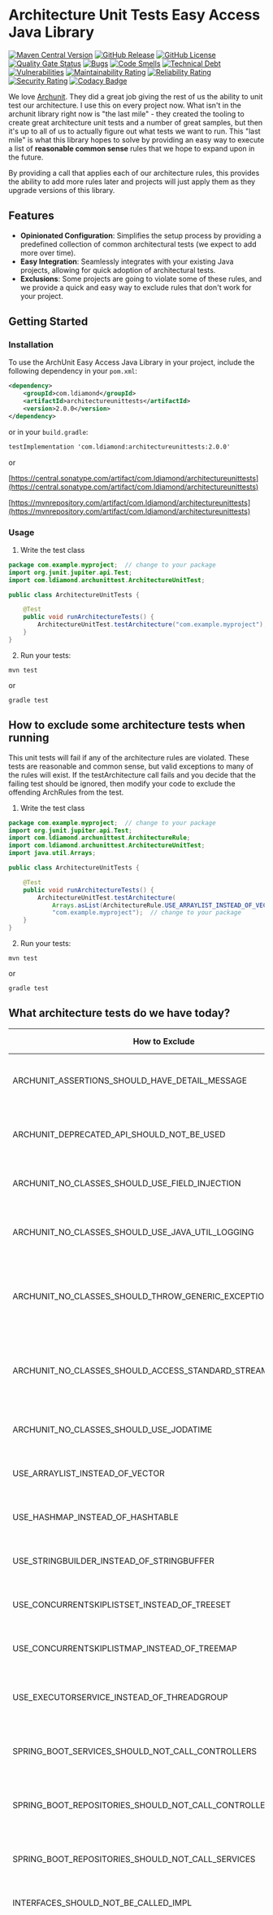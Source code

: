 # Architecture Unit Tests Easy Access Java Library

[![Maven Central Version](https://img.shields.io/maven-central/v/com.ldiamond/architectureunittests)](https://central.sonatype.com/artifact/com.ldiamond/architectureunittests)
[![GitHub Release](https://img.shields.io/github/v/release/larrydiamond/ArchitectureUnitTests)](https://github.com/larrydiamond/ArchitectureUnitTests/releases)
[![GitHub License](https://img.shields.io/github/license/larrydiamond/architectureunittests)](https://github.com/larrydiamond/ArchitectureUnitTests/blob/main/LICENSE)
[![Quality Gate Status](https://sonarcloud.io/api/project_badges/measure?project=larrydiamond_ArchitectureUnitTests&metric=alert_status)](https://sonarcloud.io/summary/new_code?id=larrydiamond_ArchitectureUnitTests)
[![Bugs](https://sonarcloud.io/api/project_badges/measure?project=larrydiamond_ArchitectureUnitTests&metric=bugs)](https://sonarcloud.io/summary/new_code?id=larrydiamond_ArchitectureUnitTests)
[![Code Smells](https://sonarcloud.io/api/project_badges/measure?project=larrydiamond_ArchitectureUnitTests&metric=code_smells)](https://sonarcloud.io/summary/new_code?id=larrydiamond_ArchitectureUnitTests)
[![Technical Debt](https://sonarcloud.io/api/project_badges/measure?project=larrydiamond_ArchitectureUnitTests&metric=sqale_index)](https://sonarcloud.io/summary/new_code?id=larrydiamond_ArchitectureUnitTests)
[![Vulnerabilities](https://sonarcloud.io/api/project_badges/measure?project=larrydiamond_ArchitectureUnitTests&metric=vulnerabilities)](https://sonarcloud.io/summary/new_code?id=larrydiamond_ArchitectureUnitTests)
[![Maintainability Rating](https://sonarcloud.io/api/project_badges/measure?project=larrydiamond_ArchitectureUnitTests&metric=sqale_rating)](https://sonarcloud.io/summary/new_code?id=larrydiamond_ArchitectureUnitTests)
[![Reliability Rating](https://sonarcloud.io/api/project_badges/measure?project=larrydiamond_ArchitectureUnitTests&metric=reliability_rating)](https://sonarcloud.io/summary/new_code?id=larrydiamond_ArchitectureUnitTests)
[![Security Rating](https://sonarcloud.io/api/project_badges/measure?project=larrydiamond_ArchitectureUnitTests&metric=security_rating)](https://sonarcloud.io/summary/new_code?id=larrydiamond_ArchitectureUnitTests)
[![Codacy Badge](https://app.codacy.com/project/badge/Grade/79803a703e0c4fcd95caa28c0ff1978a)](https://app.codacy.com/gh/larrydiamond/ArchitectureUnitTests/dashboard?utm_source=gh&utm_medium=referral&utm_content=&utm_campaign=Badge_grade)

We love [Archunit](https://www.archunit.org).   They did a great job giving the rest of us the ability to unit test our architecture.   I use this on every project now.   What isn't in the archunit library right now is "the last mile" - they created the tooling to create great architecture unit tests and a number of great samples, but then it's up to all of us to actually figure out what tests we want to run.   This "last mile" is what this library hopes to solve by providing an easy way to execute a list of **reasonable common sense** rules that we hope to expand upon in the future.

By providing a call that applies each of our architecture rules, this provides the ability to add more rules later and projects will just apply them as they upgrade versions of this library.

## Features

- **Opinionated Configuration**: Simplifies the setup process by providing a predefined collection of common architectural tests (we expect to add more over time).
- **Easy Integration**: Seamlessly integrates with your existing Java projects, allowing for quick adoption of architectural tests.
- **Exclusions**: Some projects are going to violate some of these rules, and we provide a quick and easy way to exclude rules that don't work for your project.

## Getting Started

### Installation

To use the ArchUnit Easy Access Java Library in your project, include the following dependency in your `pom.xml`:

```xml
<dependency>
    <groupId>com.ldiamond</groupId>
    <artifactId>architectureunittests</artifactId>
    <version>2.0.0</version>
</dependency>
```

or in your `build.gradle`:
```xml
testImplementation 'com.ldiamond:architectureunittests:2.0.0'
```

or

[https://central.sonatype.com/artifact/com.ldiamond/architectureunittests](https://central.sonatype.com/artifact/com.ldiamond/architectureunittests)

[https://mvnrepository.com/artifact/com.ldiamond/architectureunittests](https://mvnrepository.com/artifact/com.ldiamond/architectureunittests)


### Usage

1. Write the test class

```java
package com.example.myproject;  // change to your package
import org.junit.jupiter.api.Test;
import com.ldiamond.archunittest.ArchitectureUnitTest;

public class ArchitectureUnitTests {

    @Test
    public void runArchitectureTests() {
        ArchitectureUnitTest.testArchitecture("com.example.myproject");  // change to your package
    }
}
```

2. Run your tests:

```
mvn test
```
or
```
gradle test
```

## How to exclude some architecture tests when running

This unit tests will fail if any of the architecture rules are violated.   These tests are reasonable and common sense, but valid exceptions to many of the rules will exist.   If the testArchitecture call fails and you decide that the failing test should be ignored, then modify your code to exclude the offending ArchRules from the test.

1. Write the test class

```java
package com.example.myproject;  // change to your package
import org.junit.jupiter.api.Test;
import com.ldiamond.archunittest.ArchitectureRule;
import com.ldiamond.archunittest.ArchitectureUnitTest;
import java.util.Arrays;

public class ArchitectureUnitTests {

    @Test
    public void runArchitectureTests() {
        ArchitectureUnitTest.testArchitecture(
            Arrays.asList(ArchitectureRule.USE_ARRAYLIST_INSTEAD_OF_VECTOR), 
            "com.example.myproject");  // change to your package
    }
}
```

2. Run your tests:

```
mvn test
```
or
```
gradle test
```

## What architecture tests do we have today?

| How to Exclude  | What this rule does                                                                                                                                                                                                                                                                                                                                                          |
| ------------- |------------------------------------------------------------------------------------------------------------------------------------------------------------------------------------------------------------------------------------------------------------------------------------------------------------------------------------------------------------------------------|
| ARCHUNIT_ASSERTIONS_SHOULD_HAVE_DETAIL_MESSAGE | A rule that checks that all AssertionErrors have a detail message                                                                                                                                                                                                                                                                                                            |
| ARCHUNIT_DEPRECATED_API_SHOULD_NOT_BE_USED | A rule checking that no class accesses Deprecated members                                                                                                                                                                                                                                                                                                                    |
| ARCHUNIT_NO_CLASSES_SHOULD_USE_FIELD_INJECTION | A rule that checks that none of the given classes uses field injection                                                                                                                                                                                                                                                                                                       |
| ARCHUNIT_NO_CLASSES_SHOULD_USE_JAVA_UTIL_LOGGING | A rule that checks that none of the given classes access Java Util Logging                                                                                                                                                                                                                                                                                                   |
| ARCHUNIT_NO_CLASSES_SHOULD_THROW_GENERIC_EXCEPTIONS | A rule that checks that none of the given classes throw generic exceptions like Exception, RuntimeException, or Throwable                                                                                                                                                                                                                                                    |
| ARCHUNIT_NO_CLASSES_SHOULD_ACCESS_STANDARD_STREAMS | A rule that checks that none of the given classes access the standard streams System.out and System.err                                                                                                                                                                                                                                                                      |
| ARCHUNIT_NO_CLASSES_SHOULD_USE_JODATIME | A rule that checks that none of the given classes access JodaTime                                                                                                                                                                                                                                                                                                            |
| USE_ARRAYLIST_INSTEAD_OF_VECTOR  | A rule that checks that none of the given classes access Vector                                                                                                                                                                                                                                                                                                              |
| USE_HASHMAP_INSTEAD_OF_HASHTABLE  | A rule that checks that none of the given classes access HashTable                                                                                                                                                                                                                                                                                                           |
| USE_STRINGBUILDER_INSTEAD_OF_STRINGBUFFER  | A rule that checks that none of the given classes access StringBuffer                                                                                                                                                                                                                                                                                                        |
| USE_CONCURRENTSKIPLISTSET_INSTEAD_OF_TREESET  | A rule that checks that none of the given classes access TreeSet                                                                                                                                                                                                                                                                                                             |
| USE_CONCURRENTSKIPLISTMAP_INSTEAD_OF_TREEMAP  | A rule that checks that none of the given classes access TreeMap                                                                                                                                                                                                                                                                                                             |
| USE_EXECUTORSERVICE_INSTEAD_OF_THREADGROUP  | A rule that checks that none of the given classes access ThreadGroup                                                                                                                                                                                                                                                                                                         |
| SPRING_BOOT_SERVICES_SHOULD_NOT_CALL_CONTROLLERS  | A rule that checks that Spring Boot Services do not access Spring Boot Controllers                                                                                                                                                                                                                                                                                           |
| SPRING_BOOT_REPOSITORIES_SHOULD_NOT_CALL_CONTROLLERS  | A rule that checks that Spring Boot Repositories do not access Spring Boot Controllers                                                                                                                                                                                                                                                                                       |
| SPRING_BOOT_REPOSITORIES_SHOULD_NOT_CALL_SERVICES  | A rule that checks that Spring Boot Repositories do not access Spring Boot Services                                                                                                                                                                                                                                                                                          |
| INTERFACES_SHOULD_NOT_BE_CALLED_IMPL  | A rule that ensures that interfaces are not named Impl                                                                                                                                                                                                                                                                                                                       |
| JPA_COUPLING_RESTFUL_GET_MAPPINGS  | This rule prevents inappropriate coupling by preventing instances of JPA classes from being returned from Get restful endpoints.   Database table layouts should not forcibly define the restful return formats, there should be data transfer objects that are returned to the clients                                                                                      |
| JPA_COUPLING_RESTFUL_GET_MAPPINGS_JAVAX  | This rule prevents inappropriate coupling by preventing instances of JPA classes from being returned from Get restful endpoints using the older javax annotation rather than the newer jakarta annotation.   Database table layouts should not forcibly define the restful return formats, there should be data transfer objects that are returned to the clients            |
| JPA_COUPLING_RESTFUL_REQUEST_MAPPINGS  | This rule prevents inappropriate coupling by preventing instances of JPA classes from being returned from RequestMapping restful endpoints.   Database table layouts should not forcibly define the restful return formats, there should be data transfer objects that are returned to the clients                                                                           |
| JPA_COUPLING_RESTFUL_REQUEST_MAPPINGS_JAVAX  | This rule prevents inappropriate coupling by preventing instances of JPA classes from being returned from RequestMapping restful endpoints using the older javax annotation rather than the newer jakarta annotation.   Database table layouts should not forcibly define the restful return formats, there should be data transfer objects that are returned to the clients |
| IS_METHODS_RETURN_PRIMITIVE_BOOLEAN  | This rule ensures isSomething methods return primitive boolean  |
| RESTATE_ISNOT_METHODS_AS_POSITIVE  | This rule encourages positive boolean methods to avoid confusing if (!isNotSomething()) methods     |
| RENAME_IS_FIELDS  | This rule encourages renaming isZZZ fields to be less confusing.   boolean isBlah would have method isIsBlah which is confusing and should be avoided     |
| OPTIONAL_NOT_NULLABLE  | This rule encourages returning Optional.empty() rather than NULL                                                                                                                                                                                                                                                                                                             |
| OPTIONAL_NOT_NULLABLE_JAVAX  | This rule encourages returning Optional.empty() rather than NULL using the older javax annotation rather than the newer jakarta annotation                                                                                                                                                                                                                                   |
| OPTIONAL_NOT_NULLABLE_JSPECIFY  | This rule encourages returning Optional.empty() rather than NULL using the jspecify nullable annotation because [standards](https://xkcd.com/927/)                                                                                                                                                                                                                           |
| SPRING_BOOT_SERVICES_SHOULD_NOT_CALL_CONTROLLER_METHODS  | A rule that checks that Spring Boot Services do not call methods on Spring Boot Controllers                                                                                                                                                                                                                                                                                  |
| SPRING_BOOT_REPOSITORIES_SHOULD_NOT_CALL_CONTROLLER_METHODS  | A rule that checks that Spring Boot Repositories do not call methods on Spring Boot Controllers                                                                                                                                                                                                                                                                                  |
| SPRING_BOOT_REPOSITORIES_SHOULD_NOT_CALL_SERVICE_METHODS  | A rule that checks that Spring Boot Repositories do not call methods on Spring Boot Services                                                                                                                                                                                                                                                                                  |

## Why arent you just freezing rule violations?

Your choice of how to handle violations is up to you.   You may elect to ignore the rule or to freeze violations, but that choice is something your team should discuss.

## Contributing

We welcome contributions from the community to enhance the functionality and usability of this library. If you have any suggestions, bug reports, or feature requests, please open an issue or submit a pull request on GitHub.

No really **WE WANT YOUR GREAT ArchRules**.   This library provides value by preventing bad things from happening to good projects - you can do a lot of good to the Java community by contributing good rules that prevent projects from falling into chaos.

## License

This library is licensed under the Apache 2.0 License. See the [LICENSE](LICENSE) file for details.

This is intentionally the same license as ArchUnit to ease approving this library in your company.

## Contact

For any inquiries or support, feel free to contact us at ldiamond AT ldiamond DOT com.   

This project is not owned by ArchUnit nor do we own ArchUnit.   They don't yet know we exist.   No ownership relationship or management relationship exists.

Thank you again to the ArchUnit team for creating such a great tool.   My preference would be to integrate this work into ArchUnit directly rather than provide a separate library, email me - lets talk.
